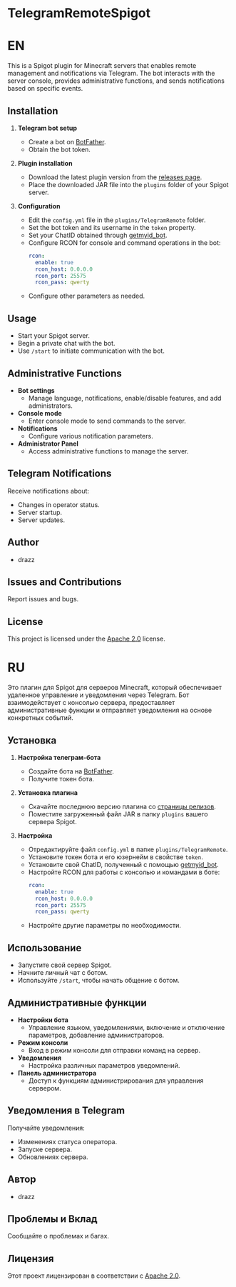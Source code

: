 # TelegramRemoteSpigot
# EN
This is a Spigot plugin for Minecraft servers that enables remote management and notifications via Telegram. The bot interacts with the server console, provides administrative functions, and sends notifications based on specific events.

## Installation
1. **Telegram bot setup**
   - Create a bot on [BotFather](https://t.me/BotFather).
   - Obtain the bot token.

2. **Plugin installation**
   - Download the latest plugin version from the [releases page](https://github.com/drazz0m/TelegramRemote/releases).
   - Place the downloaded JAR file into the `plugins` folder of your Spigot server.

3. **Configuration**
   - Edit the `config.yml` file in the `plugins/TelegramRemote` folder.
   - Set the bot token and its username in the `token` property.
   - Set your ChatID obtained through [getmyid_bot](https://t.me/getmyid_bot).
   - Configure RCON for console and command operations in the bot:
      ```yaml
      rcon:
        enable: true
        rcon_host: 0.0.0.0
        rcon_port: 25575
        rcon_pass: qwerty
      ```
   - Configure other parameters as needed.

## Usage
- Start your Spigot server.
- Begin a private chat with the bot.
- Use `/start` to initiate communication with the bot.

## Administrative Functions
- **Bot settings**
  - Manage language, notifications, enable/disable features, and add administrators.
- **Console mode**
  - Enter console mode to send commands to the server.
- **Notifications**
  - Configure various notification parameters.
- **Administrator Panel**
  - Access administrative functions to manage the server.

## Telegram Notifications
Receive notifications about:
- Changes in operator status.
- Server startup.
- Server updates.

## Author
- drazz

## Issues and Contributions
Report issues and bugs.

## License
This project is licensed under the [Apache 2.0](https://www.apache.org/licenses/LICENSE-2.0) license.

# RU
Это плагин для Spigot для серверов Minecraft, который обеспечивает удаленное управление и уведомления через Telegram. Бот взаимодействует с консолью сервера, предоставляет административные функции и отправляет уведомления на основе конкретных событий.

## Установка
1. **Настройка телеграм-бота**
   - Создайте бота на [BotFather](https://t.me/BotFather).
   - Получите токен бота.

2. **Установка плагина**
   - Скачайте последнюю версию плагина со [страницы релизов](https://github.com/drazz0m/TelegramRemote/releases).
   - Поместите загруженный файл JAR в папку `plugins` вашего сервера Spigot.

3. **Настройка**
   - Отредактируйте файл `config.yml` в папке `plugins/TelegramRemote`.
   - Установите токен бота и его юзернейм в свойстве `token`.
   - Установите свой ChatID, полученный с помощью [getmyid_bot](https://t.me/getmyid_bot).
   - Настройте RCON для работы с консолью и командами в боте:
      ```yaml
      rcon:
        enable: true
        rcon_host: 0.0.0.0
        rcon_port: 25575
        rcon_pass: qwerty
      ```
   - Настройте другие параметры по необходимости.

## Использование
- Запустите свой сервер Spigot.
- Начните личный чат с ботом.
- Используйте `/start`, чтобы начать общение с ботом.

## Административные функции
- **Настройки бота**
  - Управление языком, уведомлениями, включение и отключение параметров, добавление администраторов.
- **Режим консоли**
  - Вход в режим консоли для отправки команд на сервер.
- **Уведомления**
  - Настройка различных параметров уведомлений.
- **Панель администратора**
  - Доступ к функциям администрирования для управления сервером.

## Уведомления в Telegram
Получайте уведомления:
- Изменениях статуса оператора.
- Запуске сервера.
- Обновлениях сервера.

## Автор
- drazz

## Проблемы и Вклад
Сообщайте о проблемах и багах.

## Лицензия
Этот проект лицензирован в соответствии с [Apache 2.0](https://www.apache.org/licenses/LICENSE-2.0).

